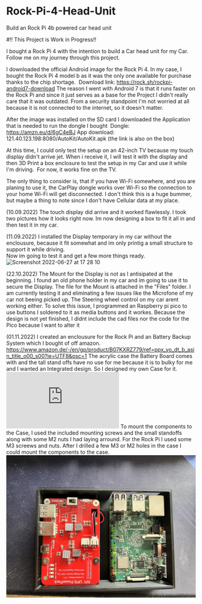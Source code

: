 # Rock-Pi-4-Head-Unit
Build an Rock Pi 4b powered car head unit

#!! This Project is Work in Progress!!

I bought a Rock Pi 4 with the intention to build a Car head unit for my Car. 
Follow me on my journey through this project. 

I downloaded the official Android image for the Rock Pi 4. In my case, I bought the Rock Pi 4 model b as it was the only one available for purchase thanks to the chip shortage. 
Download link: https://rock.sh/rockpi-android7-download
The reason I went with Android 7 is that it runs faster on the Rock Pi and since it just serves as a base for the Project I didn't really care that it was outdated. From a security standpoint I'm not worried at all because it is not connected to the internet, so it doesn't matter. 

After the image was installed on the SD card I downloaded the Application that is needed to run the dongle I bought 
Dongle: https://amzn.eu/d/6gC4eBJ
App download: 121.40.123.198:8080/AutoKit/AutoKit.apk (the link is also on the box)

At this time, I could only test the setup on an 42-inch TV because my touch display didn't arrive jet. When i receive it, I will test it with the display and then 3D Print a box enclosure to test the setup in my Car and use it while I'm driving. 
For now, it works fine on the TV. 

The only thing to consider is, that if you have Wi-Fi somewhere, and you are planing to use it, the CarPlay dongle works over Wi-Fi so the connection to your home Wi-Fi will get disconnected. I don't think this is a huge bummer, but maybe a thing to note since I don't have Cellular data at my place. 

(10.09.2022)
The touch display did arrive and it worked flawlessly. 
I took two pictures how it looks right now. 
Im now designing a box to fit it all in and then test it in my car.

(11.09.2022)
I installed the Display temporary in my car without the enclousure, because it fit somewhat and im only printig a small structure to support it while driving.  
Now im going to test it and get a few more things ready. 
![Screenshot 2022-06-27 at 17 28 10](https://user-images.githubusercontent.com/113006787/189525137-2f76be16-068f-4708-9d08-18728b2bb121.jpeg)


(22.10.2022)
The Mount for the Display is not as I antisipated at the beginning. 
I found an old phone holder in my car and im going to use it to secure the Display. 
The file for the Mount is attached in the "Files" folder. 
I am currently testing it and eliminating a few issues like the Microfone of my car not beeing picked up. 
The Steering wheel control on my car arent working either. To solve this issue, I programmed an Raspberry pi pico to use buttons I soldered to it as media buttons and it workes. 
Because the design is not yet finished, I didnt include the cad files nor the code for the Pico because I want to alter it 

(01.11.2022)
I created an enclousure for the Rock Pi and an Battery Backup System which I bought of off amazon. https://www.amazon.de/-/en/gp/product/B07KXRZ779/ref=ppx_yo_dt_b_asin_title_o00_s00?ie=UTF8&psc=1
The acrylic case the Battery Board comes with and the tall stand offs have no use for me because it is to bulky for me and I wanted an Integrated design. 
So I designed my own Case  for it. 
![Rock Pi 4 case](https://github.com/BasicMacintosher/Rock-Pi-4-Head-Unit/blob/main/Files/Rock_Pi_4_case_with_Battery.step.stl)
To mount the components to the Case, I used the included mounting screws and the small standoffs along with some M2 nuts I had laying arround. For the Rock Pi I used some M3 screews and nuts.
After I drilled a few M3 or M2 holes in the case I could mount the components to the case. 
![Picutre of the Case](https://github.com/BasicMacintosher/Rock-Pi-4-Head-Unit/blob/main/Picutres/Case_with_Battery.jpeg)
